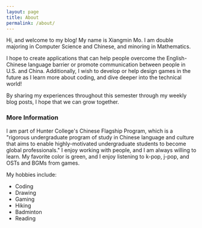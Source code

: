 ```yaml
---
layout: page
title: About
permalink: /about/
---
```


Hi, and welcome to my blog! My name is Xiangmin Mo. I am double majoring in Computer Science and Chinese, and minoring in Mathematics.

I hope to create applications that can help people overcome the English-Chinese language barrier or promote communication between people in U.S. and China. Additionally, I wish to develop or help design games in the future as I learn more about coding, and dive deeper into the technical world!

By sharing my experiences throughout this semester through my weekly blog posts, I hope that we can grow together.

### More Information

I am part of Hunter College's Chinese Flagship Program, which is a "rigorous undergraduate program of study in Chinese language and culture that aims to enable highly-motivated undergraduate students to become global professionals." I enjoy working with people, and I am always willing to learn. My favorite color is green, and I enjoy listening to k-pop, j-pop, and OSTs and BGMs from games.

My hobbies include:

- Coding
- Drawing
- Gaming
- Hiking
- Badminton
- Reading
